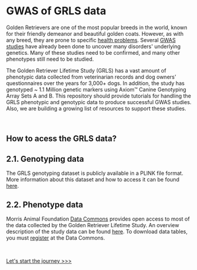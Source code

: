 # GWAS of GRLS data

Golden Retrievers are one of the most popular breeds in the world, known for their friendly demeanor and beautiful golden coats. However, as with any breed, they are prone to specific [health problems](https://maf-grls.github.io/grGWAS/ext_docs/health_concerns/). Several [GWAS studies](https://maf-grls.github.io/grGWAS/ext_docs/gwas_studies/) have already been done to uncover many disorders' underlying genetics. Many of these studies need to be confirmed, and many other phenotypes still need to be studied.  

The Golden Retriever Lifetime Study (GRLS) has a vast amount of phenotypic data collected from veterinarian records and dog owners’ questionnaires over the years for 3,000+ dogs. In addition, the study has genotyped ~ 1.1 Million genetic markers using Axiom™ Canine Genotyping Array Sets A and B. This repository should provide tutorials for handling the GRLS phenotypic and genotypic data to produce successful GWAS studies. Also, we are building a growing list of resources to support these studies. 

<br>

## How to acess the GRLS data?

## 2.1. Genotyping data
The GRLS genotyping dataset is publicly available in a PLINK file format. More information about this dataset and how to access it can be found [here](https://github.com/MAF-GRLS/grGWAS/blob/main/GRLS_Axiom.json).
   
## 2.2. Phenotype data
Morris Animal Foundation [Data Commons](https://datacommons.morrisanimalfoundation.org/) provides open access to most of the data collected by the Golden Retriever Lifetime Study. An overview description of the study data can be found [here](https://datacommons.morrisanimalfoundation.org/node/221). To download data tables, you must [register](https://datacommons.morrisanimalfoundation.org/user/login?destination=/node/1) at the Data Commons.

<br>

[Let's start the journey >>>](https://morrisanimalfoundation.github.io/grGWAS/1.install/)
